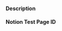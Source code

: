 #### Description

<!--
business info card
-->

#### Notion Test Page ID

<!--
Please include the ID of at least one publicly accessible Notion page related to your issue.

This is extremely helpful for us to debug and fix issues.

Thanks!
-->
